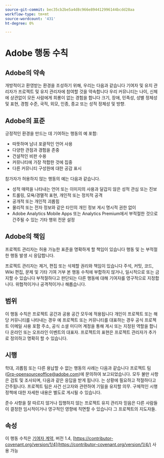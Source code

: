 ```yaml
---
source-git-commit: bec35cb2be5a4d8c966e894412996144bcdd28aa
workflow-type: tm+mt
source-wordcount: '431'
ht-degree: 0%

---
```

# Adobe 행동 수칙

## Adobe의 약속

개방적이고 환영받는 환경을 조성하기 위해, 우리는 다음과 같습니다
기여자 및 유지 관리자가 프로젝트 및 유지 관리자에 참여할 것을 약속합니다
우리 커뮤니티는 나이, 신체에 상관없이 모든 사람에게 희롱이 없는 경험을 합니다
크기, 장애, 민족성, 성별 정체성 및 표현, 경험 수준,
국적, 외모, 인종, 종교 또는 성적 정체성 및
방향.

## Adobe의 표준

긍정적인 환경을 만드는 데 기여하는 행동의 예
포함:

* 따뜻하며 남녀 포괄적인 언어 사용
* 다양한 관점과 경험을 존중
* 건설적인 비판 수용
* 커뮤니티에 가장 적합한 것에 집중
* 다른 커뮤니티 구성원에 대한 공감 표시

참가자가 허용하지 않는 행동의 예는 다음과 같습니다.

* 성적 매력을 나타내는 언어 또는 이미지의 사용과 달갑지 않은 성적 관심 또는
진보
* 트롤링, 모욕/경멸적 표현, 개인적 또는 정치적 공격
* 공개적 또는 개인적 괴롭힘
* 물리적 또는 전자 정보와 같은 타인의 개인 정보 게시
명시적 권한 없이
* Adobe Analytics Mobile Apps 또는 Analytics Premium에서 부적절한 것으로 간주될 수 있는 기타 행위
전문 설정

## Adobe의 책임

프로젝트 관리자는 허용 가능한 표준을 명확하게 할 책임이 있습니다
행동 및 는
부적절한 행동 발생 시 응답합니다.

프로젝트 관리자는 제거, 편집 또는 삭제할 권리와 책임이 있습니다
주석, 커밋, 코드, Wiki 편집, 문제 및 기타 기여 거부
본 행동 수칙에 부합하지 않거나, 일시적으로 또는 금지할 수 있습니다
부적절하다고 판단되는 다른 행동에 대해 기여자를 영구적으로 지정합니다.
위협적이거나 공격적이거나 해롭습니다.

## 범위

이 행동 수칙은 프로젝트 공간과 공용 공간 모두에 적용됩니다
개인이 프로젝트 또는 해당 커뮤니티를 나타내는 경우 예
프로젝트 또는 커뮤니티를 대표하는 경우 공식 프로젝트 이메일 사용 포함
주소, 공식 소셜 미디어 계정을 통해 게시 또는 지정된 역할을 합니다
온라인 또는 오프라인 이벤트의 대표자. 프로젝트의 표현은
프로젝트 관리자가 추가로 정의하고 명확히 할 수 있습니다.

## 시행

학대, 괴롭힘 또는 다른 용납할 수 없는 행동의 사례는 다음과 같습니다
프로젝트 팀(Grp-opensourceoffice@adobe.com)에 문의하여 보고되었습니다. 모두
불만 사항은 검토 및 조사되며, 다음과 같은 응답을 받게 됩니다.
는 상황에 필요하고 적절하다고 간주됩니다. 프로젝트 팀은
사건 신고자와 관련하여 기밀을 유지할 의무.
구체적인 시행 정책에 대한 자세한 내용은 별도로 게시될 수 있습니다.

준수 사항을 잘 따르지 않거나 집행하지 않는 프로젝트 유지 관리자
믿음은 다른 사람들이 결정한 임시적이거나 영구적인 영향에 직면할 수 있습니다
그 프로젝트의 지도자들.

## 속성

이 행동 수칙은 [기여자 계약](https://contributor-covenant.org), 버전 1.4,
[https://contributor-covenant.org/version/1/4](https://contributor-covenant.org/version/1/4/) 사용 가능
